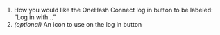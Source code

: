 1. How you would like the OneHash Connect log in button to be labeled: “Log in with...”
1. *(optional)* An icon to use on the log in button

